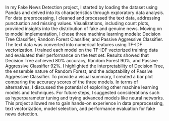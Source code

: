 In my Fake News Detection project, I started by loading the dataset using Pandas and delved into its characteristics through exploratory data analysis. 
For data preprocessing, I cleaned and processed the text data, addressing punctuation and missing values. 
Visualizations, including count plots, provided insights into the distribution of fake and genuine news.
Moving on to model implementation, I chose three machine learning models: Decision Tree Classifier, Random Forest Classifier, and Passive Aggressive Classifier. 
The text data was converted into numerical features using TF-IDF vectorization. 
I trained each model on the TF-IDF vectorized training data and evaluated their performance on the test set.
Results showed that Decision Tree achieved 80% accuracy, Random Forest 90%, and Passive Aggressive Classifier 92%. 
I highlighted the interpretability of Decision Tree, the ensemble nature of Random Forest, and the adaptability of Passive Aggressive Classifier.
To provide a visual summary, I created a bar plot comparing the accuracy scores of the three models. 
In terms of alternatives, I discussed the potential of exploring other machine learning models and techniques.
For future steps, I suggested considerations such as hyperparameter tuning and trying advanced models like neural networks. 
This project allowed me to gain hands-on experience in data preprocessing, text vectorization, model selection, and performance evaluation for fake news detection.

